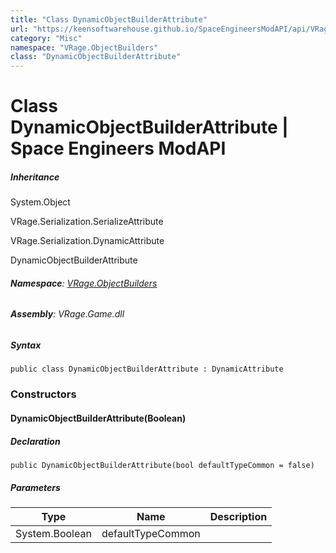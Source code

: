 ```yaml
---
title: "Class DynamicObjectBuilderAttribute"
url: "https://keensoftwarehouse.github.io/SpaceEngineersModAPI/api/VRage.ObjectBuilders.DynamicObjectBuilderAttribute.html"
category: "Misc"
namespace: "VRage.ObjectBuilders"
class: "DynamicObjectBuilderAttribute"
---
```


# Class DynamicObjectBuilderAttribute | Space Engineers ModAPI

##### Inheritance

System.Object

VRage.Serialization.SerializeAttribute

VRage.Serialization.DynamicAttribute

DynamicObjectBuilderAttribute

###### **Namespace**: [VRage.ObjectBuilders](https://keensoftwarehouse.github.io/SpaceEngineersModAPI/api/VRage.ObjectBuilders.html)

###### **Assembly**: VRage.Game.dll

##### Syntax

```
public class DynamicObjectBuilderAttribute : DynamicAttribute
```

### Constructors

#### DynamicObjectBuilderAttribute(Boolean)

##### Declaration

```
public DynamicObjectBuilderAttribute(bool defaultTypeCommon = false)
```

##### Parameters

| Type | Name | Description |
| --- | --- | --- |
| System.Boolean | defaultTypeCommon |     |